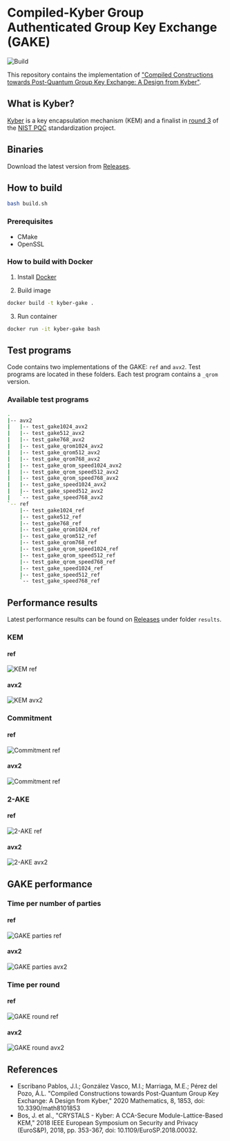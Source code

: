 # Compiled-Kyber Group Authenticated Group Key Exchange (GAKE)

![Build](https://github.com/jiep/kyber/workflows/Build/badge.svg)

This repository contains the implementation of ["Compiled Constructions towards Post-Quantum Group Key Exchange: A Design from Kyber"](https://www.mdpi.com/2227-7390/8/10/1853).

## What is Kyber?

[Kyber](https://www.pq-crystals.org/kyber/) is a key encapsulation mechanism (KEM) and a finalist in [round 3](https://csrc.nist.gov/Projects/post-quantum-cryptography/round-3-submissions) of the [NIST PQC](https://csrc.nist.gov/projects/post-quantum-cryptography) standardization project.

## Binaries

Download the latest version from [Releases](https://github.com/jiep/kyber-gake/releases).


## How to build

```bash
bash build.sh
```

### Prerequisites

* CMake
* OpenSSL

### How to build with Docker

1. Install [Docker](https://www.docker.com)

2. Build image

```bash
docker build -t kyber-gake .
```

3. Run container

```bash
docker run -it kyber-gake bash
```

## Test programs

Code contains two implementations of the GAKE: `ref` and `avx2`. Test programs are located in these folders. Each test program contains a `_qrom` version.

### Available test programs

```bash
.
|-- avx2
|   |-- test_gake1024_avx2
|   |-- test_gake512_avx2
|   |-- test_gake768_avx2
|   |-- test_gake_qrom1024_avx2
|   |-- test_gake_qrom512_avx2
|   |-- test_gake_qrom768_avx2
|   |-- test_gake_qrom_speed1024_avx2
|   |-- test_gake_qrom_speed512_avx2
|   |-- test_gake_qrom_speed768_avx2
|   |-- test_gake_speed1024_avx2
|   |-- test_gake_speed512_avx2
|   `-- test_gake_speed768_avx2
`-- ref
    |-- test_gake1024_ref
    |-- test_gake512_ref
    |-- test_gake768_ref
    |-- test_gake_qrom1024_ref
    |-- test_gake_qrom512_ref
    |-- test_gake_qrom768_ref
    |-- test_gake_qrom_speed1024_ref
    |-- test_gake_qrom_speed512_ref
    |-- test_gake_qrom_speed768_ref
    |-- test_gake_speed1024_ref
    |-- test_gake_speed512_ref
    `-- test_gake_speed768_ref
```

## Performance results

Latest performance results can be found on [Releases](https://github.com/jiep/kyber-gake/releases) under folder `results`.

### KEM

#### ref

![KEM ref](./imgs/totaltime_kem_ref.png)

#### avx2

![KEM avx2](./imgs/totaltime_kem_avx2.png)


### Commitment

#### ref

![Commitment ref](./imgs/totaltime_commitment_ref.png)

#### avx2

![Commitment ref](./imgs/totaltime_commitment_avx2.png)

### 2-AKE

#### ref

![2-AKE ref](./imgs/totaltime_2_ake_ref.png)

#### avx2

![2-AKE avx2](./imgs/totaltime_2_ake_avx2.png)

## GAKE performance

### Time per number of parties

#### ref

![GAKE parties ref](./imgs/totaltime_ref.png)

#### avx2

![GAKE parties avx2](./imgs/totaltime_avx2.png)

### Time per round

#### ref

![GAKE round ref](./imgs/totaltime_round_ref.png)

#### avx2

![GAKE round avx2](./imgs/totaltime_round_avx2.png)


## References

* Escribano Pablos, J.I.; González Vasco, M.I.; Marriaga, M.E.; Pérez del Pozo, Á.L. "Compiled Constructions towards Post-Quantum Group Key Exchange: A Design from Kyber," 2020 Mathematics, 8, 1853, doi: 10.3390/math8101853
* Bos, J. et al., "CRYSTALS - Kyber: A CCA-Secure Module-Lattice-Based KEM," 2018 IEEE European Symposium on Security and Privacy (EuroS&P), 2018, pp. 353-367, doi: 10.1109/EuroSP.2018.00032.
